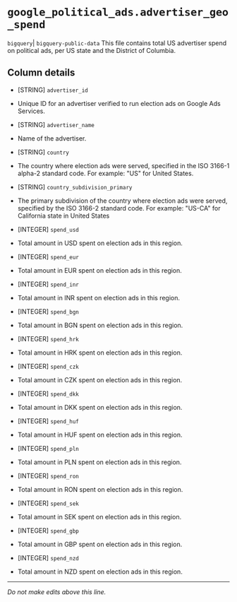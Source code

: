 # `google_political_ads.advertiser_geo_spend`
`bigquery`| `bigquery-public-data`
This file contains total US advertiser spend on political ads, per US state and
the District of Columbia.

## Column details
* [STRING]    `advertiser_id`
 - Unique ID for an advertiser verified to run election ads on Google Ads Services.
* [STRING]    `advertiser_name`
 - Name of the advertiser.
* [STRING]    `country`
 - The country where election ads were served, specified in the ISO 3166-1 alpha-2 standard code. For example: "US" for United States.
* [STRING]    `country_subdivision_primary`
 - The primary subdivision of the country where election ads were served, specified by the ISO 3166-2 standard code. For example: "US-CA" for California state in United States
* [INTEGER]   `spend_usd`
 - Total amount in USD spent on election ads in this region.
* [INTEGER]   `spend_eur`
 - Total amount in EUR spent on election ads in this region.
* [INTEGER]   `spend_inr`
 - Total amount in INR spent on election ads in this region.
* [INTEGER]   `spend_bgn`
 - Total amount in BGN spent on election ads in this region.
* [INTEGER]   `spend_hrk`
 - Total amount in HRK spent on election ads in this region.
* [INTEGER]   `spend_czk`
 - Total amount in CZK spent on election ads in this region.
* [INTEGER]   `spend_dkk`
 - Total amount in DKK spent on election ads in this region.
* [INTEGER]   `spend_huf`
 - Total amount in HUF spent on election ads in this region.
* [INTEGER]   `spend_pln`
 - Total amount in PLN spent on election ads in this region.
* [INTEGER]   `spend_ron`
 - Total amount in RON spent on election ads in this region.
* [INTEGER]   `spend_sek`
 - Total amount in SEK spent on election ads in this region.
* [INTEGER]   `spend_gbp`
 - Total amount in GBP spent on election ads in this region.
* [INTEGER]   `spend_nzd`
 - Total amount in NZD spent on election ads in this region.

-------------------------------------------------------------------------------
*Do not make edits above this line.*

